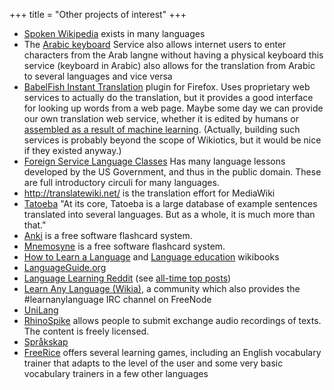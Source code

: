 +++
title = "Other projects of interest"
+++

  - [Spoken
    Wikipedia](http://en.wikipedia.org/wiki/Wikipedia:WikiProject_Spoken_Wikipedia)
    exists in many languages
  - The [Arabic
    keyboard](http://www.clavier-arabe-pro.com/arabic-keyboard.php)
    Service also allows internet users to enter characters from the Arab
    langne without having a physical keyboard this service (keyboard in
    Arabic) also allows for the translation from Arabic to several
    languages and vice versa
  - [BabelFish Instant
    Translation](https://addons.mozilla.org/en-US/firefox/addon/7004)
    plugin for Firefox. Uses proprietary web services to actually do the
    translation, but it provides a good interface for looking up words
    from a web page. Maybe some day we can provide our own translation
    web service, whether it is edited by humans or [assembled as a
    result of machine
    learning](http://michaelnielsen.org/blog/implementing-statistical-machine-translation-using-mapreduce/).
    (Actually, building such services is probably beyond the scope of
    Wikiotics, but it would be nice if they existed anyway.) 
  - [Foreign Service Language
    Classes](http://fsi-language-courses.org/Content.php) Has many
    language lessons developed by the US Government, and thus in the
    public domain. These are full introductory circuli for many
    languages.
  - <http://translatewiki.net/> is the translation effort for MediaWiki
  - [Tatoeba](http://tatoeba.org/) "At its core, Tatoeba is a large
    database of example sentences translated into several languages. But
    as a whole, it is much more than that."
  - [Anki](http://ichi2.net/anki/) is a free software flashcard system.
  - [Mnemosyne](http://www.mnemosyne-proj.org/) is a free software
    flashcard system.
  - [How to Learn a
    Language](http://en.wikibooks.org/wiki/How_to_Learn_a_Language) and
    [Language
    education](http://en.wikibooks.org/wiki/Category:Language_education)
    wikibooks
  - [LanguageGuide.org](http://languageguide.org/)
  - [Language Learning
    Reddit](http://www.reddit.com/r/languagelearning/) (see [all-time
    top posts](http://www.reddit.com/r/languagelearning/top/?t=all))
  - [Learn Any Language
    (Wikia)](http://learnanylanguage.wikia.com/wiki/Learn_Any_Language),
    a community which also provides the \#learnanylanguage IRC channel
    on FreeNode
  - [UniLang](http://www.unilang.org/)
  - [RhinoSpike](http://rhinospike.com/) allows people to submit
    exchange audio recordings of texts. The content is freely licensed.
  - [Språkskap](http://www.tii.se/projects/sprakskap)
  - [FreeRice](http://freerice.com/category) offers several learning
    games, including an English vocabulary trainer that adapts to the
    level of the user and some very basic vocabulary trainers in a few
    other languages
